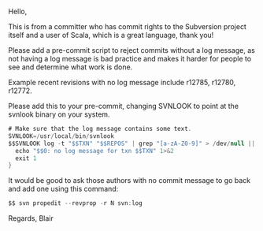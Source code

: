 Hello,

This is from a committer who has commit rights to the Subversion project
itself and a user of Scala, which is a great language, thank you!

Please add a pre-commit script to reject commits without a log
message, as not having a log message is bad practice and makes
it harder for people to see and determine what work is done.

Example recent revisions with no log message include r12785, r12780,
r12772.

Please add this to your pre-commit, changing SVNLOOK to point at
the svnlook binary on your system.

```scala
# Make sure that the log message contains some text.
SVNLOOK=/usr/local/bin/svnlook
$$SVNLOOK log -t "$$TXN" "$$REPOS" | grep "[a-zA-Z0-9]" > /dev/null || {
  echo "$$0: no log message for txn $$TXN" 1>&2
  exit 1
}
```

It would be good to ask those authors with no commit message to
go back and add one using this command:

```scala
$$ svn propedit --revprop -r N svn:log
```

Regards,
Blair
